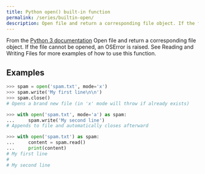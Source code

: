 ```yaml
---
title: Python open() built-in function
permalink: /series/builtin-open/
description: Open file and return a corresponding file object. If the file cannot be opened, an OSError is raised. See Reading and Writing Files for more examples of how to use this function.
---
```



<base-disclaimer>
  <base-disclaimer-title>
    From the <a target="_blank" href="https://docs.python.org/3/library/functions.html#open">Python 3 documentation</a>
  </base-disclaimer-title>
  <base-disclaimer-content>
   Open file and return a corresponding file object. If the file cannot be opened, an OSError is raised. See Reading and Writing Files for more examples of how to use this function.
  </base-disclaimer-content>
</base-disclaimer>

## Examples

```python
>>> spam = open('spam.txt', mode='x')
>>> spam.write('My first line\n\n')
>>> spam.close()
# Opens a brand new file (in 'x' mode will throw if already exists)

>>> with open('spam.txt', mode='a') as spam:
...     spam.write('My second line')
# Appends to file and automatically closes afterward

>>> with open('spam.txt') as spam:
...     content = spam.read()
...     print(content)
# My first line
#
# My second line
```
